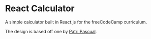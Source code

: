 # React Calculator

A simple calculator built in React.js for the freeCodeCamp curriculum.

The design is based off one by [Patri Pascual](https://dribbble.com/shots/3467471-DailyUI-004-Calculator).
